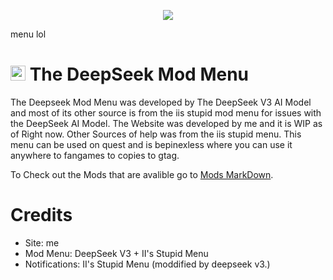 

<p align="center">
  <a href="#"><img src="https://cdn.deepseek.com/chat/icon.png](https://github.com/deepseek-ai/DeepSeek-V2/blob/main/figures/logo.svg?raw=true"></a><p>menu lol</p>
</p>

# <img src="https://cdn.deepseek.com/chat/icon.png" width="24" height="24" alt="Deepseek" /> The DeepSeek Mod Menu

The Deepseek Mod Menu was developed by The DeepSeek V3 AI Model and most of its other source is from the iis stupid mod menu for issues with the DeepSeek AI Model. The Website was developed by me and it is WIP as of Right now. Other Sources of help was from the iis stupid menu. This menu can be used on quest and is bepinexless where you can use it anywhere to fangames to copies to gtag.

To Check out the Mods that are avalible go to [Mods MarkDown](Mods.md).


# Credits
+ Site: me
+ Mod Menu: DeepSeek V3 + II's Stupid Menu
+ Notifications: II's Stupid Menu (moddified by deepseek v3.)
